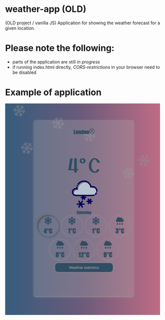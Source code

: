 # weather-app (OLD)
(OLD project / vanilla JS) Application for showing the weather forecast for a given location.

# Please note the following:
- parts of the application are still _in progress_
- if running index.html directly, _CORS-restrictions_ in your browser need to be disabled

# Example of application
<img src="https://github.com/jurij-bozic/weather-app/blob/main/App%20example.png?raw=true" width="500">
